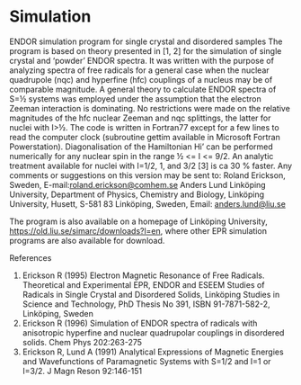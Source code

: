 # Simulation
ENDOR simulation program for single crystal and disordered samples
The program is based on theory presented in [1, 2] for the simulation of single crystal and ‘powder’ ENDOR
spectra. It was written with the purpose of analyzing spectra of free radicals for a general case when the nuclear
quadrupole (nqc) and hyperfine (hfc) couplings of a nucleus may be of comparable magnitude.
A general theory to calculate ENDOR spectra of S=½ systems was employed under the assumption that the
electron Zeeman interaction is dominating. No restrictions were made on the relative magnitudes of the hfc nuclear
Zeeman and nqc splittings, the latter for nuclei with I>½.
The code is written in Fortran77 except for a few lines to read the computer clock (subroutine gettim available in
Microsoft Fortran Powerstation). Diagonalisation of the Hamiltonian Hi’ can be performed numerically for any
nuclear spin in the range ½ <= I <= 9/2. An analytic treatment available for nuclei with I=1/2, 1, and 3/2 [3] is ca 30 %
faster.  Any comments or suggestions on this version may be sent to:
Roland Erickson, Sweden, E-mail:roland.erickson@comhem.se
Anders Lund Linköping University, Department of Physics, Chemistry and Biology, Linköping University, Husett, S-581 83 Linköping,
Sweden, Email: anders.lund@liu.se

The program is also available on a homepage of Linköping University, https://old.liu.se/simarc/downloads?l=en, where other EPR simulation programs are also available for download.

References

1. Erickson R (1995) Electron Magnetic Resonance of Free Radicals. Theoretical and Experimental EPR,
ENDOR and ESEEM Studies of Radicals in Single Crystal and Disordered Solids, Linköping Studies in
Science and Technology, PhD Thesis No 391, ISBN 91-7871-582-2, Linköping, Sweden
2. Erickson R (1996) Simulation of ENDOR spectra of radicals with anisotropic hyperfine and nuclear
quadrupolar couplings in disordered solids. Chem Phys 202:263-275
3. Erickson R, Lund A (1991) Analytical Expressions of Magnetic Energies and Wavefunctions of
Paramagnetic Systems with S=1/2 and I=1 or I=3/2. J Magn Reson 92:146-151
